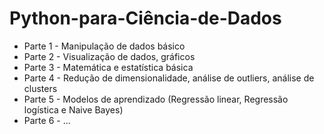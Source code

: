 # Python-para-Ciência-de-Dados

- Parte 1 - Manipulação de dados básico
- Parte 2 - Visualização de dados, gráficos
- Parte 3 - Matemática e estatística básica
- Parte 4 - Redução de dimensionalidade, análise de outliers, análise de clusters
- Parte 5 - Modelos de aprendizado (Regressão linear, Regressão logística e Naive Bayes)
- Parte 6 - ...
